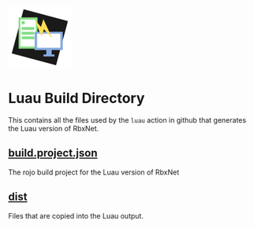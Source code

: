 ![](../logo.png)

# Luau Build Directory
This contains all the files used by the `luau` action in github that generates the Luau version of RbxNet.

## [build.project.json](build.project.json) 
The rojo build project for the Luau version of RbxNet
## [dist](dist)
Files that are copied into the Luau output.
